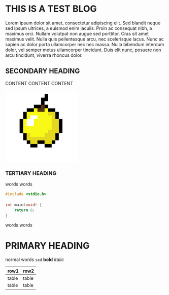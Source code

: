 # THIS IS A TEST BLOG 
Lorem ipsum dolor sit amet, consectetur adipiscing elit. Sed blandit neque sed ipsum ultrices, a euismod enim iaculis. Proin ac consequat nibh, a maximus orci. Nullam volutpat non augue sed porttitor. Cras sit amet maximus velit. Nulla quis pellentesque arcu, nec scelerisque lacus. Nunc ac sapien ac dolor porta ullamcorper nec nec massa. Nulla bibendum interdum dolor, vel semper metus ullamcorper tincidunt. Duis elit nunc, posuere non arcu tincidunt, viverra rhoncus dolor. 

## SECONDARY HEADING 
CONTENT CONTENT CONTENT

![apple](./resources/apple.png)

### TERTIARY HEADING
words words
```c
#include <stdio.h>

int main(void) {
    return 0;
}

```
words words

# PRIMARY HEADING
normal words `sed` **bold** *italic*

| row1  | row2  |
| ---   | ---   |
| table | table |
| table | table |
